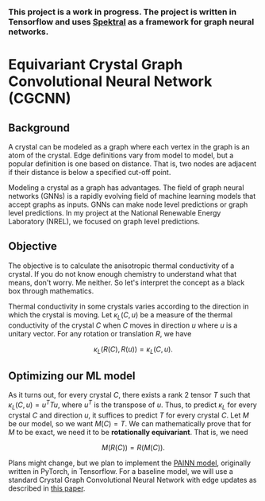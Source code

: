 ### This project is a work in progress. The project is written in Tensorflow and uses [Spektral](https://graphneural.network/) as a framework for graph neural networks.

# Equivariant Crystal Graph Convolutional Neural Network (CGCNN)

## Background

A crystal can be modeled as a graph where each vertex in the graph is an atom of the crystal. Edge definitions vary from model to model, but a popular definition is one based on distance. That is, two nodes are adjacent if their distance is below a specified cut-off point.

Modeling a crystal as a graph has advantages. The field of graph neural networks (GNNs) is a rapidly evolving field of machine learning models that accept graphs as inputs. GNNs can make node level predictions or graph level predictions. In my project at the National Renewable Energy Laboratory (NREL), we focused on graph level predictions. 

## Objective

The objective is to calculate the anisotropic thermal conductivity of a crystal. If you do not know enough chemistry to understand what that means, don't worry. Me neither. So let's interpret the concept as a black box through mathematics.

Thermal conductivity in some crystals varies according to the direction in which the crystal is moving. Let $\kappa_L(C, u)$ be a measure of the thermal conductivity of the crystal $C$ when $C$ moves in direction $u$ where $u$ is a unitary vector. For any rotation or translation $R$, we have

$$\kappa_L(R(C), R(u))=\kappa_L(C, u).$$

## Optimizing our ML model

As it turns out, for every crystal $C$, there exists a rank 2 tensor $T$ such that $\kappa_L(C, u)=u^TTu$, where $u^T$ is the transpose of $u$. Thus, to predict $\kappa_L$ for every crystal $C$ and direction $u$, it suffices to predict $T$ for every crystal $C$. Let $M$ be our model, so we want $M(C)=T$. We can mathematically prove that for $M$ to be exact, we need it to be **rotationally equivariant**. That is, we need

$$M(R(C)) = R(M(C)).$$

Plans might change, but we plan to implement the [PAINN model](https://arxiv.org/pdf/2102.03150.pdf), originally written in PyTorch, in Tensorflow. For a baseline model, we will use a standard Crystal Graph Convolutional Neural Network with edge updates as described in [this paper](https://www.sciencedirect.com/science/article/pii/S2666389921002233).
